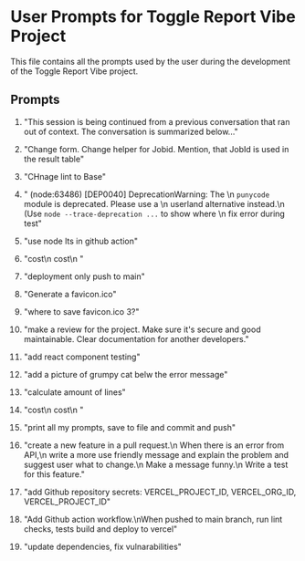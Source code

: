 # User Prompts for Toggle Report Vibe Project

This file contains all the prompts used by the user during the development of the Toggle Report Vibe project.

## Prompts

1. "This session is being continued from a previous conversation that ran out of context. The conversation is summarized below..."

2. "Change form. Change helper for Jobid. Mention, that JobId is used in the result table"

3. "CHnage lint to Base"

4. " (node:63486) [DEP0040] DeprecationWarning: The \n     `punycode` module is deprecated. Please use a \n     userland alternative instead.\n     (Use `node --trace-deprecation ...` to show where \n fix error during test"

5. "use node lts in github action"

6. "<command-name>cost</command-name>\n        <command-message>cost</command-message>\n        <command-args></command-args>"

7. "deployment only push to main"

8. "Generate a favicon.ico"

9. "where to save favicon.ico 3?"

10. "make a review for the project. Make sure it's secure and good maintainable. Clear documentation for another developers."

11. "add react component testing"

12. "add a picture of grumpy cat belw the error message"

13. "calculate amount of lines"

14. "<command-name>cost</command-name>\n        <command-message>cost</command-message>\n        <command-args></command-args>"

15. "print all my prompts, save to file and commit and push"

16. "create a new feature in a pull request.\n When there is an error from API,\n write a more use friendly message and explain the problem and suggest user what to change.\n Make a message funny.\n Write a test for this feature."

17. "add Github repository secrets: VERCEL_PROJECT_ID, VERCEL_ORG_ID, VERCEL_PROJECT_ID"

18. "Add Github action workflow.\nWhen pushed to main branch, run lint checks, tests build and deploy to vercel"

19. "update dependencies, fix vulnarabilities"
